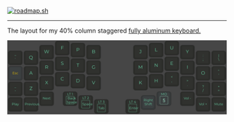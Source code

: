 [![roadmap.sh](https://roadmap.sh/card/wide/673faf855434bf319a1b7cc3?variant=dark)](https://roadmap.sh)

---

The layout for my 40% column staggered [fully aluminum keyboard.](https://github.com/foostan/corneliuskbd)

![Cornelius Layout](cornelius.png)
